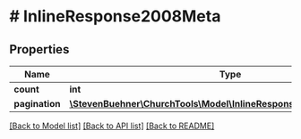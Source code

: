 # # InlineResponse2008Meta

## Properties

Name | Type | Description | Notes
------------ | ------------- | ------------- | -------------
**count** | **int** |  | [optional]
**pagination** | [**\StevenBuehner\ChurchTools\Model\InlineResponse2008MetaPagination**](InlineResponse2008MetaPagination.md) |  | [optional]

[[Back to Model list]](../../README.md#models) [[Back to API list]](../../README.md#endpoints) [[Back to README]](../../README.md)
